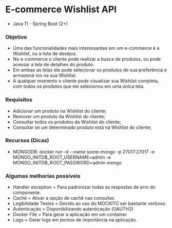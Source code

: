 # E-commerce Wishlist API
- Java 11 - Spring Boot (2+)

### Objetivo
- Uma das funcionalidades mais interessantes em um e-commerce é a Wishlist, ou a lista de desejos. 
- No e-commerce o cliente pode realizar a busca de produtos, ou pode acessar a tela de detalhes
do produto. 
- Em ambas as telas ele pode selecionar os produtos de sua preferência e armazená-los na sua Wishlist. 
- A qualquer momento o cliente pode visualizar sua Wishlist completa, com todos os produtos que ele selecionou em uma única tela.

### Requisitos
- Adicionar um produto na Wishlist do cliente;
- Remover um produto da Wishlist do cliente;
- Consultar todos os produtos da Wishlist do cliente;
- Consultar se um determinado produto está na Wishlist do
cliente;

### Recursos (Dicas)
- MONGODB: docker run -d --name some-mongo -p 27017:27017 -e MONGO_INITDB_ROOT_USERNAME=admin -e MONGO_INITDB_ROOT_PASSWORD=admin mongo

### Algumas melhorias possíveis
- Handler exception = Para padronizar todas as respostas de erro do componente.
- Cachê = Ativar a opção de cachê nas consultas
- Legibilidade Testes = Devido ao uso do MOCKITO ser bastante verboso.
- Autenticação = Disponibilizando autenticação (OAUTH2)
- Docker File = Para gerar a aplicação em um container
- Logs = Gerar logs em pontos de importância na aplicação.
